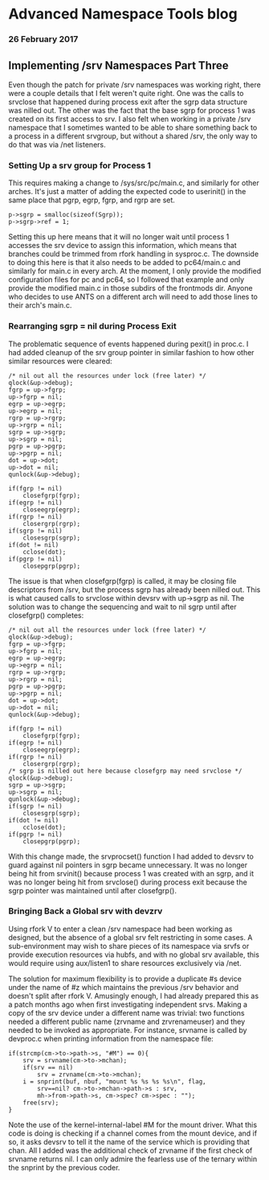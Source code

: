 # Advanced Namespace Tools blog

### 26 February 2017

## Implementing /srv Namespaces Part Three

Even though the patch for private /srv namespaces was working right, there were a couple details that I felt weren't quite right. One was the calls to srvclose that happened during process exit after the sgrp data structure was nilled out. The other was the fact that the base sgrp for process 1 was created on its first access to srv. I also felt when working in a private /srv namespace that I sometimes wanted to be able to share something back to a process in a different srvgroup, but without a shared /srv, the only way to do that was via /net listeners.

### Setting Up a srv group for Process 1

This requires making a change to /sys/src/pc/main.c, and similarly for other arches. It's just a matter of adding the expected code to userinit() in the same place that pgrp, egrp, fgrp, and rgrp are set.

	p->sgrp = smalloc(sizeof(Sgrp));
	p->sgrp->ref = 1;

Setting this up here means that it will no longer wait until process 1 accesses the srv device to assign this information, which means that branches could be trimmed from rfork handling in sysproc.c. The downside to doing this here is that it also needs to be added to pc64/main.c and similarly for main.c in every arch. At the moment, I only provide the modified configuration files for pc and pc64, so I followed that example and only provide the modified main.c in those subdirs of the frontmods dir. Anyone who decides to use ANTS on a different arch will need to add those lines to their arch's main.c.

### Rearranging sgrp = nil during Process Exit

The problematic sequence of events happened during pexit() in proc.c. I had added cleanup of the srv group pointer in similar fashion to how other similar resources were cleared:

	/* nil out all the resources under lock (free later) */
	qlock(&up->debug);
	fgrp = up->fgrp;
	up->fgrp = nil;
	egrp = up->egrp;
	up->egrp = nil;
	rgrp = up->rgrp;
	up->rgrp = nil;
	sgrp = up->sgrp;
	up->sgrp = nil;
	pgrp = up->pgrp;
	up->pgrp = nil;
	dot = up->dot;
	up->dot = nil;
	qunlock(&up->debug);

	if(fgrp != nil)
		closefgrp(fgrp);
	if(egrp != nil)
		closeegrp(egrp);
	if(rgrp != nil)
		closergrp(rgrp);
	if(sgrp != nil)
		closesgrp(sgrp);
	if(dot != nil)
		cclose(dot);
	if(pgrp != nil)
		closepgrp(pgrp);

The issue is that when closefgrp(fgrp) is called, it may be closing file descriptors from /srv, but the process sgrp has already been nilled out. This is what caused calls to srvclose within devsrv with up->sgrp as nil. The solution was to change the sequencing and wait to nil sgrp until after closefgrp() completes:

	/* nil out all the resources under lock (free later) */
	qlock(&up->debug);
	fgrp = up->fgrp;
	up->fgrp = nil;
	egrp = up->egrp;
	up->egrp = nil;
	rgrp = up->rgrp;
	up->rgrp = nil;
	pgrp = up->pgrp;
	up->pgrp = nil;
	dot = up->dot;
	up->dot = nil;
	qunlock(&up->debug);

	if(fgrp != nil)
		closefgrp(fgrp);
	if(egrp != nil)
		closeegrp(egrp);
	if(rgrp != nil)
		closergrp(rgrp);
	/* sgrp is nilled out here because closefgrp may need srvclose */
	qlock(&up->debug);
	sgrp = up->sgrp;
	up->sgrp = nil;
	qunlock(&up->debug);
	if(sgrp != nil)
		closesgrp(sgrp);
	if(dot != nil)
		cclose(dot);
	if(pgrp != nil)
		closepgrp(pgrp);

With this change made, the srvprocset() function I had added to devsrv to guard against nil pointers in sgrp became unnecessary. It was no longer being hit from srvinit() because process 1 was created with an sgrp, and it was no longer being hit from srvclose() during process exit because the sgrp pointer was maintained until after closefgrp().

### Bringing Back a Global srv with devzrv

Using rfork V to enter a clean /srv namespace had been working as designed, but the absence of a global srv felt restricting in some cases. A sub-environment may wish to share pieces of its namespace via srvfs or provide execution resources via hubfs, and with no global srv available, this would require using aux/listen1 to share resources exclusively via /net. 

The solution for maximum flexibility is to provide a duplicate #s device under the name of #z which maintains the previous /srv behavior and doesn't split after rfork V. Amusingly enough, I had already prepared this as a patch months ago when first investigating independent srvs. Making a copy of the srv device under a different name was trivial: two functions needed a different public name (zrvname and zrvrenameuser) and they needed to be invoked as appropriate. For instance, srvname is called by devproc.c when printing information from the namespace file:

	if(strcmp(cm->to->path->s, "#M") == 0){
		srv = srvname(cm->to->mchan);
		if(srv == nil)
			srv = zrvname(cm->to->mchan);
		i = snprint(buf, nbuf, "mount %s %s %s %s\n", flag,
			srv==nil? cm->to->mchan->path->s : srv,
			mh->from->path->s, cm->spec? cm->spec : "");
		free(srv);
	}

Note the use of the kernel-internal-label #M for the mount driver. What this code is doing is checking if a channel comes from the mount device, and if so, it asks devsrv to tell it the name of the service which is providing that chan. All I added was the additional check of zrvname if the first check of srvname returns nil. I can only admire the fearless use of the ternary within the snprint by the previous coder.

